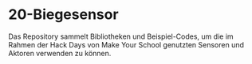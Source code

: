 # 20-Biegesensor
Das Repository sammelt Bibliotheken und Beispiel-Codes, um die im Rahmen der Hack Days von Make Your School genutzten Sensoren und Aktoren verwenden zu können.
